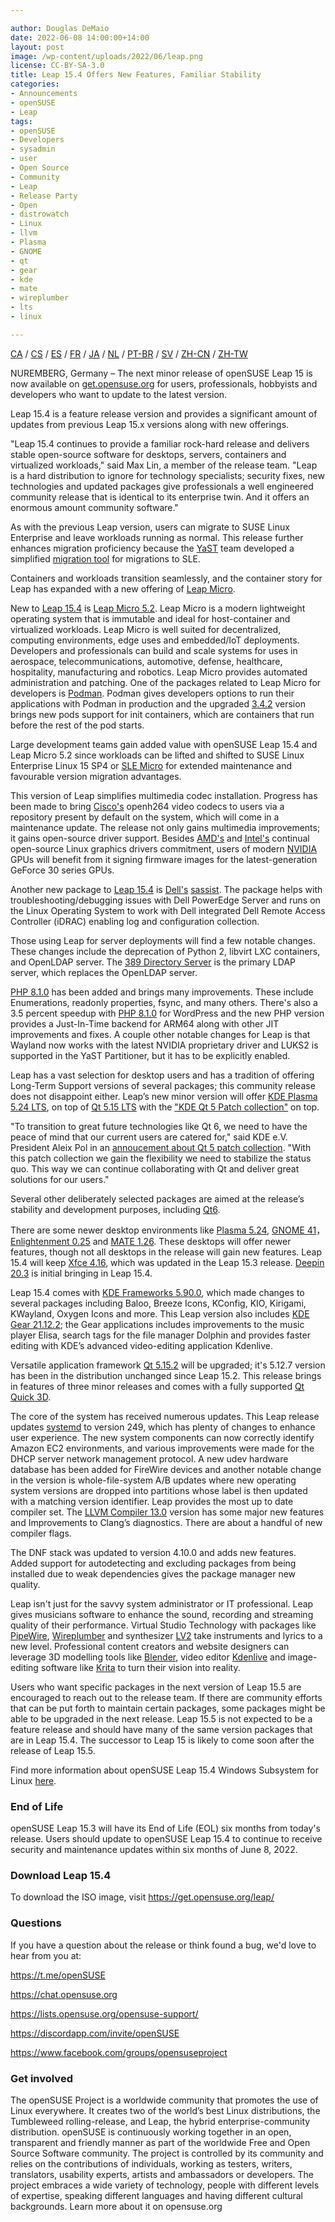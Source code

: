 ```yaml
---

author: Douglas DeMaio
date: 2022-06-08 14:00:00+14:00
layout: post
image: /wp-content/uploads/2022/06/leap.png
license: CC-BY-SA-3.0
title: Leap 15.4 Offers New Features, Familiar Stability
categories:
- Announcements
- openSUSE
- Leap
tags:
- openSUSE
- Developers
- sysadmin
- user
- Open Source
- Community
- Leap
- Release Party
- Open
- distrowatch
- Linux
- llvm
- Plasma
- GNOME
- qt
- gear
- kde
- mate
- wireplumber
- lts
- linux

---
```


[CA](https://en.opensuse.org/Anunci_de_la_versi%C3%B3_15.4) / [CS](http://cs.opensuse.org/Ozn%C3%A1men%C3%AD_nov%C3%A9ho_vyd%C3%A1n%C3%AD_15.4) / [ES](http://es.opensuse.org/Anuncio_publicaci%C3%B3n_15.4) / [FR](http://fr.opensuse.org/Annonce_de_version_15.4) / [JA](http://ja.opensuse.org/%E3%83%AA%E3%83%AA%E3%83%BC%E3%82%B9%E3%82%A2%E3%83%8A%E3%82%A6%E3%83%B3%E3%82%B9_15.4) / [NL](http://nl.opensuse.org/Aankondiging_van_uitgave_15.4) / [PT-BR](https://pt.opensuse.org/Leap-15-4-oferece-novos-recursos-com-a-estabilidade-de-sempre) / [SV](http://sv.opensuse.org/Utgivnings_meddelande_15.4) / [ZH-CN](http://zh.opensuse.org/%E5%8F%91%E8%A1%8C%E5%85%AC%E5%91%8A_15.4) / [ZH-TW](http://zh-tw.opensuse.org/Release_announcement_15.4)

NUREMBERG, Germany – The next minor release of openSUSE Leap 15 is now available on [get.opensuse.org](https://get.opensuse.org/leap) for users, professionals, hobbyists and developers who want to update to the latest version.

Leap 15.4 is a feature release version and provides a significant amount of updates from previous Leap 15.x versions along with new offerings.

"Leap 15.4 continues to provide a familiar rock-hard release and delivers stable open-source software for desktops, servers, containers and virtualized workloads," said Max Lin, a member of the release team. "Leap is a hard distribution to ignore for technology specialists; security fixes, new technologies and updated packages give professionals a well engineered community release that is identical to its enterprise twin. And it offers an enormous amount community software."

As with the previous Leap version, users can migrate to SUSE Linux Enterprise and leave workloads running as normal. This release further enhances migration proficiency because the [YaST](https://yast.opensuse.org/) team developed a simplified [migration tool](https://build.opensuse.org/package/show/YaST:Head/yast2-migration-sle) for migrations to SLE.

Containers and workloads transition seamlessly, and the container story for Leap has expanded with a new offering of [Leap Micro](https://download.opensuse.org/distribution/leap-micro/).

New to [Leap 15.4](https://get.opensuse.org/leap) is [Leap Micro 5.2](https://en.opensuse.org/openSUSE:Roadmap#Schedule_for_Leap_Micro_5.2). Leap Micro is a modern lightweight operating system that is immutable and ideal for host-container and virtualized workloads. Leap Micro is well suited for decentralized, computing environments, edge uses and embedded/IoT deployments. Developers and professionals can build and scale systems for uses in aerospace, telecommunications, automotive, defense, healthcare, hospitality, manufacturing and robotics. Leap Micro provides automated administration and patching. One of the packages related to Leap Micro for developers is [Podman](https://github.com/containers/podman/blob/main/RELEASE_NOTES.md#342). Podman gives developers options to run their applications with Podman in production and the upgraded [3.4.2](https://github.com/containers/podman/blob/main/RELEASE_NOTES.md#342) version brings new pods support for init containers, which are containers that run before the rest of the pod starts.

Large development teams gain added value with openSUSE Leap 15.4 and Leap Micro 5.2 since workloads can be lifted and shifted to SUSE Linux Enterprise Linux 15 SP4 or [SLE Micro](https://www.suse.com/download/sle-micro/) for extended maintenance and favourable version migration advantages.

This version of Leap simplifies multimedia codec installation. Progress has been made to bring [Cisco's](https://www.cisco.com/) openh264 video codecs to users via a repository present by default on the system, which will come in a maintenance update. The release not only gains multimedia improvements; it gains open-source driver support. Besides [AMD's](https://www.amd.com/) and [Intel's](https://www.intel.com/) continual open-source Linux graphics drivers commitment, users of modern [NVIDIA](https://www.nvidia.com) GPUs will benefit from it signing firmware images for the latest-generation GeForce 30 series GPUs.

Another new package to [Leap 15.4](https://get.opensuse.org/leap) is [Dell's](https://github.com/dell) [sassist](https://github.com/dell/sassist). The package helps with troubleshooting/debugging issues with Dell PowerEdge Server and runs on the Linux Operating System to work with Dell integrated Dell Remote Access Controller (iDRAC) enabling log and configuration collection.

Those using Leap for server deployments will find a few notable changes. These changes include the deprecation of Python 2, libvirt LXC containers, and OpenLDAP server. The [389 Directory Server](https://directory.fedoraproject.org) is the primary LDAP server, which replaces the OpenLDAP server.

[PHP 8.1.0](https://www.php.net/releases/8.1/) has been added and brings many improvements. These include Enumerations, readonly properties, fsync, and many others. There's also a 3.5 percent speedup with [PHP 8.1.0](https://www.php.net/releases/8.1/) for WordPress and the new PHP version provides a Just-In-Time backend for ARM64 along with other JIT improvements and fixes. A couple other notable changes for Leap is that Wayland now works with the latest NVIDIA proprietary driver and LUKS2 is supported in the YaST Partitioner, but it has to be explicitly enabled.

Leap has a vast selection for desktop users and has a tradition of offering Long-Term Support versions of several packages; this community release does not disappoint either. Leap’s new minor version will offer [KDE Plasma 5.24 LTS](https://community.kde.org/Schedules/Plasma_5), on top of [Qt 5.15 LTS](https://www.qt.io/blog/qt-5.15-released) with the ["KDE Qt 5 Patch collection"](https://dot.kde.org/2021/04/06/announcing-kdes-qt-5-patch-collection) on top.

"To transition to great future technologies like Qt 6, we need to have the peace of mind that our current users are catered for," said KDE e.V. President Aleix Pol in an [annoucement about Qt 5 patch collection](https://dot.kde.org/2021/04/06/announcing-kdes-qt-5-patch-collection). "With this patch collection we gain the flexibility we need to stabilize the status quo. This way we can continue collaborating with Qt and deliver great solutions for our users."

Several other deliberately selected packages are aimed at the release’s stability and development purposes, including [Qt6](https://www.qt.io/product/qt6).

There are some newer desktop environments like [Plasma 5.24](https://kde.org/announcements/plasma/5/5.24.0/), [GNOME 41](https://help.gnome.org/misc/release-notes/41.0/)， [Enlightenment 0.25](https://www.enlightenment.org/news/2021-12-26-enlightenment-0.25.0) and [MATE 1.26](https://mate-desktop.org/blog/2021-08-08-mate-1-26-released/). These desktops will offer newer features, though not all desktops in the release will gain new features. Leap 15.4 will keep [Xfce 4.16](https://www.xfce.org/about/news/?post=1608595200), which was updated in the Leap 15.3 release. [Deepin 20.3](https://www.deepin.org/en/2021/11/23/deepin-20-3/) is initial bringing in Leap 15.4.

Leap 15.4 comes with [KDE Frameworks 5.90.0](https://kde.org/announcements/frameworks/5/5.90.0/), which made changes to several packages including Baloo, Breeze Icons, KConfig, KIO, Kirigami, KWayland, Oxygen Icons and more. This Leap version also includes [KDE Gear 21.12.2](https://kde.org/announcements/gear/21.12.2/); the Gear applications includes improvements to the music player Elisa, search tags for the file manager Dolphin and provides faster editing with KDE’s advanced video-editing application Kdenlive.

Versatile application framework [Qt 5.15.2](https://www.qt.io/blog/qt-5.15.2-released) will be upgraded; it's 5.12.7 version has been in the distribution unchanged since Leap 15.2. This release brings in features of three minor releases and comes with a fully supported [Qt Quick 3D](https://doc-snapshots.qt.io/qt5-5.15/qtquick3d-index.html).

The core of the system has received numerous updates. This Leap release updates [systemd](https://github.com/systemd/systemd) to version 249, which has plenty of changes to enhance user experience. The new system components can now correctly identify Amazon EC2 environments, and various improvements were made for the DHCP server network management protocol. A new udev hardware database has been added for FireWire devices and another notable change in the version is whole-file-system A/B updates where new operating system versions are dropped into partitions whose label is then updated with a matching version identifier. Leap provides the most up to date compiler set. The [LLVM Compiler 13.0](https://releases.llvm.org/13.0.0/tools/clang/docs/ReleaseNotes.html) version has some major new features and Improvements to Clang’s diagnostics. There are about a handful of new compiler flags.

The DNF stack was updated to version 4.10.0 and adds new features. Added support for autodetecting and excluding packages from being installed due to weak dependencies gives the package manager new quality.

Leap isn't just for the savvy system administrator or IT professional. Leap gives musicians software to enhance the sound, recording and streaming quality of their performance. Virtual Studio Technology with packages like [PipeWire](https://software.opensuse.org/package/pipewire), [Wireplumber](https://software.opensuse.org/package/wireplumber) and synthesizer [LV2](https://software.opensuse.org/package/lv2) take instruments and lyrics to a new level. Professional content creators and website designers can leverage 3D modelling tools like [Blender](https://software.opensuse.org/package/blender), video editor [Kdenlive](https://kdenlive.org) and image-editing software like [Krita](https://software.opensuse.org/package/krita) to turn their vision into reality.

Users who want specific packages in the next version of Leap 15.5 are encouraged to reach out to the release team. If there are community efforts that can be put forth to maintain certain packages, some packages might be able to be upgraded in the next release. Leap 15.5 is not expected to be a feature release and should have many of the same version packages that are in Leap 15.4. The successor to Leap 15 is likely to come soon after the release of Leap 15.5.

Find more information about openSUSE Leap 15.4 Windows Subsystem for Linux [here](https://en.opensuse.org/openSUSE:WSL).

### End of Life ### 

openSUSE Leap 15.3 will have its End of Life (EOL) six months from today's release. Users should update to openSUSE Leap 15.4 to continue to receive security and maintenance updates within six months of June 8, 2022.

### Download Leap 15.4 ### 

To download the ISO image, visit <https://get.opensuse.org/leap/>

### Questions ### 

If you have a question about the release or think found a bug, we'd love to hear from you at:

  <https://t.me/openSUSE>
  
  <https://chat.opensuse.org>

  <https://lists.opensuse.org/opensuse-support/>

  <https://discordapp.com/invite/openSUSE>

  <https://www.facebook.com/groups/opensuseproject>

### Get involved ### 

The openSUSE Project is a worldwide community that promotes the use of Linux everywhere. It creates two of the world’s best Linux distributions, the Tumbleweed rolling-release, and Leap, the hybrid enterprise-community distribution. openSUSE is continuously working together in an open, transparent and friendly manner as part of the worldwide Free and Open Source Software community. The project is controlled by its community and relies on the contributions of individuals, working as testers, writers, translators, usability experts, artists and ambassadors or developers. The project embraces a wide variety of technology, people with different levels of expertise, speaking different languages and having different cultural backgrounds. Learn more about it on opensuse.org 


<meta name="openSUSE, Leap, Developers, sysadmin, user, Open Source, community, release party, php, dnf, openldap, amd, intel, nvidia, yast, codec, multi media,plasma, gnome, mate, enlightment, qt" content="HTML,CSS,XML,JavaScript">

